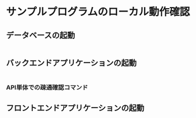 # サンプルプログラムのローカル動作確認

## データベースの起動
```sh

```

## バックエンドアプリケーションの起動
```sh

```

### API単体での疎通確認コマンド


## フロントエンドアプリケーションの起動
```sh

```

